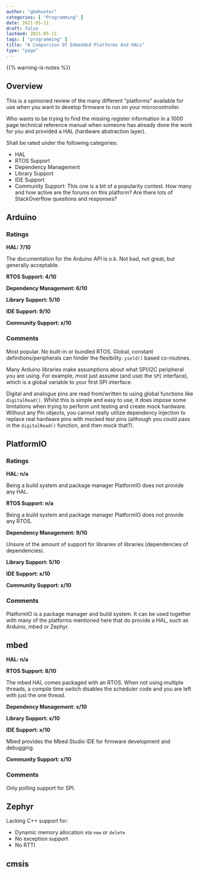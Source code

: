 ```yaml
---
author: "gbmhunter"
categories: [ "Programming" ]
date: 2021-05-11
draft: false
lastmod: 2021-05-11
tags: [ "programming" ]
title: "A Comparison Of Embedded Platforms And HALs"
type: "page"
---
```


{{% warning-is-notes %}}

## Overview

This is a opinioned review of the many different "platforms" available for use when you want to develop firmware to run on your microcontroller.

Who wants to be trying to find the missing register information in a 1000 page technical reference manual when someone has already done the work for you and provided a HAL (hardware abstraction layer).

Shall be rated under the following categories:

- HAL
- RTOS Support
- Dependency Management
- Library Support
- IDE Support
- Community Support: This one is a bit of a popularity contest. How many and how active are the forums on this platform? Are there lots of StackOverflow questions and responses?

## Arduino

### Ratings

**HAL: 7/10**

The documentation for the Arduino API is o.k. Not bad, not great, but generally acceptable.

**RTOS Support: 4/10**

**Dependency Management: 6/10**

**Library Support: 5/10**

**IDE Support: 9/10**

**Community Support: x/10**

### Comments

Most popular.
No built-in or bundled RTOS.
Global, constant definitions/peripherals can hinder the flexibility. `yield()` based co-routines.

Many Arduino libraries make assumptions about what SPI/I2C peripheral you are using. For example, most just assume (and use) the `SPI` interface), which is a global variable to your first SPI interface.

Digital and analogue pins are read from/written to using global functions like `digitalRead()`. Whilst this is simple and easy to use, it does impose some limitations when trying to perform unit testing and create mock hardware. Without any Pin objects, you cannot really utilize dependency injection to replace real hardware pins with mocked test pins (although you could pass in the `digitalRead()` function, and then mock that?).

## PlatformIO

### Ratings

**HAL: n/a**

Being a build system and package manager PlatformIO does not provide any HAL. 

**RTOS Support: n/a**

Being a build system and package manager PlatformIO does not provide any RTOS. 

**Dependency Management: 9/10**

Unsure of the amount of support for libraries of libraries (dependencies of dependencies).

**Library Support: 5/10**

**IDE Support: x/10**

**Community Support: x/10**

### Comments

PlatformIO is a package manager and build system. It can be used together with many of the platforms mentioned here that do provide a HAL, such as Arduino, mbed or Zephyr.


## mbed

**HAL: n/a**

**RTOS Support: 8/10**

The mbed HAL comes packaged with an RTOS. When not using multiple threads, a compile time switch disables the scheduler code and you are left with just the one thread.

**Dependency Management: x/10**

**Library Support: x/10**

**IDE Support: x/10**

Mbed provides the Mbed Studio IDE for firmware development and debugging.

**Community Support: x/10**

### Comments

Only polling support for SPI.

## Zephyr

Lacking C++ support for:

- Dynamic memory allocation via `new` or `delete`
- No exception support
- No RTTI

## cmsis
